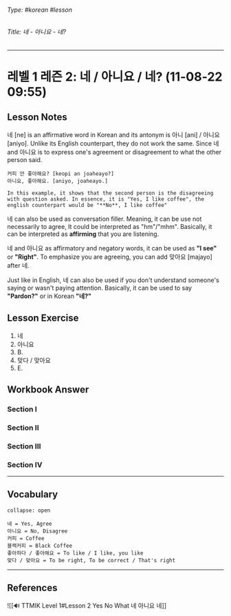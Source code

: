 ###### Type: #korean #lesson
###### Title: 네 - 아니요 - 네?
---
# 레벨 1 레즌 2: 네 / 아니요 / 네? (11-08-22 09:55)
## Lesson Notes
네 [ne] is an affirmative word in Korean and its antonym is 아니 [ani] / 아니요 [aniyo]. Unlike its English counterpart, they do not work the same. Since 네 and 아니요 is to express one's agreement or disagreement to what the other person said.
```ad-example
커피 안 좋아해요? [keopi an joaheayo?]
아니요, 좋아해요. [aniyo, joaheayo.]

In this example, it shows that the second person is the disagreeing with question asked. In essence, it is "Yes, I like coffee", the english counterpart would be "**No**, I like coffee"
```
네 can also be used as conversation filler. Meaning, it can be use not necessarily to agree, It could be interpreted as "hm"/"mhm". Basically, it can be interpreted as **affirming** that you are listening.

네 and 아니요 as affirmatory and negatory words, it can be used as **"I see"** or **"Right"**. To emphasize you are agreeing, you can add 맞아요 [majayo] after 네.

Just like in English, 네 can also be used if you don't understand someone's saying or wasn't paying attention. Basically, it can be used to say **"Pardon?"** or in Korean **"네?"**

## Lesson Exercise
1. 네
2. 아니요
3. B.
4. 맞다 / 맞아요
5. E.

## Workbook Answer
### Section I

### Section II

### Section III

### Section IV

---
## Vocabulary
```ad-vocabulary
collapse: open

네 = Yes, Agree
아니요 = No, Disagree
커피 = Coffee
블랙커피 = Black Coffee
좋아하다 / 좋아해요 = To like / I like, you like
맞다 / 맞아요 = To be right, To be correct / That's right
```
---
## References
![[🔊 TTMIK Level 1#Lesson 2 Yes No What 네 아니요 네]]